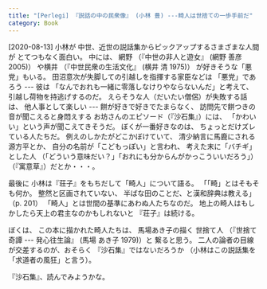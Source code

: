 ```yaml
---
title: "[Perlegi] 『説話の中の民衆像』 (小林 豊) ---畸人は世捨ての一歩手前だ"
category: Book
---
```


[2020-08-13] 
 小林が
中世、近世の説話集からピックアップするさまざまな人間が
とてつもなく面白い。
中には、
網野
（『中世の非人と遊女』 (網野 善彦 2005)）
や横井
（『中世民衆の生活文化』 (横井 清 1975)）
が好きそうな「悪党」もいる。
田沼意次が失脚しての引越しを指揮する家臣などは
「悪党」であろう ---
彼は
「なんでおれも一緒に零落しなけりやならないんだ」と考えて、
引越し荷物を持逃げするのだ。
えらそうな人（だいたい僧侶）が失敗する話は、
他人事として楽しい ---
餅が好きで好きでたまらなく、
訪問先で餅つきの音が聞こえると身悶えする
お坊さんのエピソード（『沙石集』）には、
「かわいい」という声が聞こえてきそうだ。
ぼくが一番好きなのは、
ちょっとだけズレている人たちだ。
例えのしかたがどこかぼけていて、
清少納言に馬鹿にされる源方平とか、
自分の名前が「こどもっぽい」と言われ、
考えた末に「バチギ」とした人
（「どういう意味だい？」「おれにも分からんがかっこういいだろう」）
（『寓意草』）だとか・・・。

 最後に
小林は『荘子』をもちだして「畸人」について語る。
「「畸」とはそもそも何か。
整然と区画されていない、
半ばな田のことだ、と漢和辞典は教える」（p. 201）
「畸人」とは世間の基準にあわぬ人たちなのだ。
地上の畸人はもしかしたら天上の君主なのかもしれないと
『荘子』は続ける。

 ぼくは、
この本に描かれた畸人たちは、
馬場あき子の描く
世捨て人
（『世捨て奇譚 --- 発心往生論』
(馬場 あき子 1979)）と
繋ると思う。
二人の論者の目線が交差するのが、おそらく
『沙石集』ではないだろうか
（小林はこの説話集を「求道者の風狂」と言う）。

 『沙石集』、読んでみようかな。

